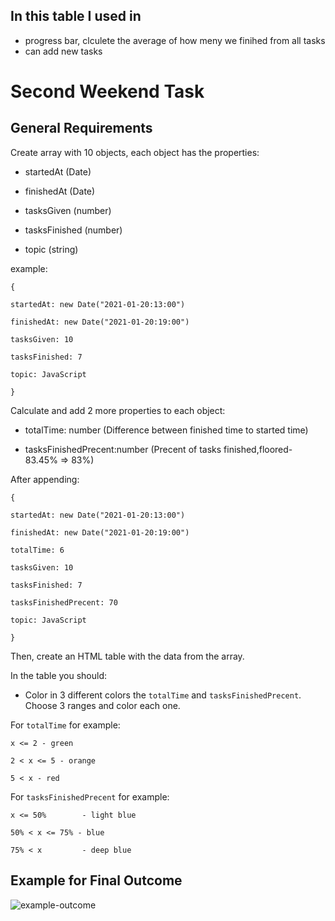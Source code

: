 ## In this table I used in
* progress bar, clculete the average of how meny we finihed from all tasks
* can add new tasks


# Second Weekend Task

## General Requirements

Create array with 10 objects, each object has the properties:

- startedAt (Date)

- finishedAt (Date)

- tasksGiven (number)

- tasksFinished (number)

- topic (string)

example:

    {

    startedAt: new Date("2021-01-20:13:00")

    finishedAt: new Date("2021-01-20:19:00")

    tasksGiven: 10

    tasksFinished: 7

    topic: JavaScript

    }

Calculate and add 2 more properties to each object:

- totalTime: number (Difference between finished time to started time)

- tasksFinishedPrecent:number (Precent of tasks finished,floored- 83.45% => 83%)

After appending:

    {

    startedAt: new Date("2021-01-20:13:00")

    finishedAt: new Date("2021-01-20:19:00")

    totalTime: 6

    tasksGiven: 10

    tasksFinished: 7

    tasksFinishedPrecent: 70

    topic: JavaScript

    }

Then, create an HTML table with the data from the array.

In the table you should:

- Color in 3 different colors the `totalTime` and `tasksFinishedPrecent`. Choose 3 ranges and color each one.

For `totalTime` for example:

    x <= 2 - green

    2 < x <= 5 - orange

    5 < x - red

For `tasksFinishedPrecent` for example:

    x <= 50%        - light blue

    50% < x <= 75% - blue

    75% < x         - deep blue
   
   
## Example for Final Outcome

![example-outcome](./outcome-example.png)   




